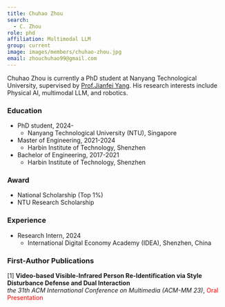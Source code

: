 ```yaml
---
title: Chuhao Zhou
search:
  - C. Zhou
role: phd
affiliation: Multimodal LLM
group: current
image: images/members/chuhao-zhou.jpg
email: zhouchuhao99@gmail.com
---
```

 
Chuhao Zhou is currently a PhD student at Nanyang Technological University, supervised by [Prof.Jianfei Yang](https://marsyang.site/). His research interests include Physical AI, multimodal LLM, and robotics.

### Education
- PhD student, 2024-
  - Nanyang Technological University (NTU), Singapore
- Master of Engineering, 2021-2024
  - Harbin Institute of Technology, Shenzhen
- Bachelor of Engineering, 2017-2021
  - Harbin Institute of Technology, Shenzhen

### Award
- National Scholarship (Top 1%)
- NTU Research Scholarship

### Experience
- Research Intern, 2024
  - International Digital Economy Academy (IDEA), Shenzhen, China

### First-Author Publications
[1] **Video-based Visible-Infrared Person Re-Identification via Style Disturbance Defense and Dual Interaction**    
*the 31th ACM International Conference on Multimedia (ACM-MM 23)*, <span style="color: red;">Oral Presentation</span>
